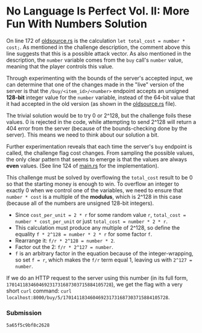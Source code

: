 # No Language Is Perfect Vol. II: More Fun With Numbers Solution

On line 172 of [oldsource.rs](../challenge/oldsource.rs) is the calculation `let total_cost = number * cost;`. As mentioned in the challenge description, the comment above this line suggests that this is a possible attack vector. As also mentioned in the description, the `number` variable comes from the `buy` call's `number` value, meaning that the player controls this value.

Through experimenting with the bounds of the server's accepted input, we can determine that one of the changes made in the "live" version of the server is that the `/buy/<item_id>/<number>` endpoint accepts an unsigned **128-bit** integer value for the `number` variable, instead of the 64-bit value that it had accepted in the old version (as shown in the [oldsource.rs](../challenge/oldsource.rs) file).

The trivial solution would be to try 0 or 2^128, but the challenge foils these values. 0 is rejected in the code, while attempting to send 2^128 will return a 404 error from the server (because of the bounds-checking done by the server). This means we need to think about our solution a bit.

Further experimentation reveals that each time the server's `buy` endpoint is called, the challenge flag cost changes. From sampling the possible values, the only clear pattern that seems to emerge is that the values are always **even** values. (See line 124 of [main.rs](source/src/main.rs) for the implementation).

This challenge must be solved by overflowing the `total_cost` result to be 0 so that the starting money is enough to win. To overflow an integer to exactly 0 when we control one of the variables, we need to ensure that `number * cost` is a multiple of the **modulus**, which is 2^128 in this case (because all of the numbers are unsigned 128-bit integers).

* Since `cost_per_unit = 2 * r` for some random value `r`, `total_cost = number * cost_per_unit` or just `total_cost = number * 2 * r`.
* This calculation must produce any multiple of 2^128, so define the equality `f * 2^128 = number * 2 * r` for some factor `f`.
* Rearrange it: `f/r * 2^128 = number * 2`.
* Factor out the 2: `f/r * 2^127 = number`.
* `f` is an arbitrary factor in the equation because of the integer-wrapping, so set `f = r`, which makes the `f/r` term equal 1, leaving us with `2^127 = number`.

If we do an HTTP request to the server using this number (in its full form, `170141183460469231731687303715884105728`), we get the flag with a very short `curl` command: `curl localhost:8000/buy/5/170141183460469231731687303715884105728`.

### Submission

```
5a65f5c9bf8c2628
```
